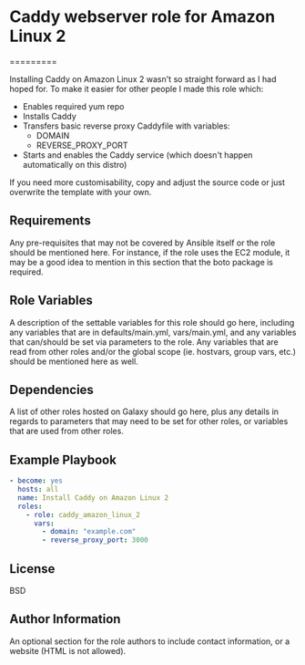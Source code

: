 # Caddy webserver role for Amazon Linux 2
=========

Installing Caddy on Amazon Linux 2 wasn't so straight forward as I had hoped for. To make it easier for other people I made this role which:

- Enables required yum repo
- Installs Caddy
- Transfers basic reverse proxy Caddyfile with variables:
  - DOMAIN
  - REVERSE_PROXY_PORT
- Starts and enables the Caddy service (which doesn't happen automatically on this distro)

If you need more customisability, copy and adjust the source code or just overwrite the template with your own.

Requirements
------------

Any pre-requisites that may not be covered by Ansible itself or the role should be mentioned here. For instance, if the role uses the EC2 module, it may be a good idea to mention in this section that the boto package is required.

Role Variables
--------------

A description of the settable variables for this role should go here, including any variables that are in defaults/main.yml, vars/main.yml, and any variables that can/should be set via parameters to the role. Any variables that are read from other roles and/or the global scope (ie. hostvars, group vars, etc.) should be mentioned here as well.

Dependencies
------------

A list of other roles hosted on Galaxy should go here, plus any details in regards to parameters that may need to be set for other roles, or variables that are used from other roles.

Example Playbook
----------------

```yaml
- become: yes
  hosts: all
  name: Install Caddy on Amazon Linux 2
  roles: 
    - role: caddy_amazon_linux_2
      vars:
        - domain: "example.com"
        - reverse_proxy_port: 3000
```

License
-------

BSD

Author Information
------------------

An optional section for the role authors to include contact information, or a website (HTML is not allowed).
